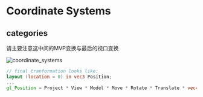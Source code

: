 # Coordinate Systems


## categories

请主要注意这中间的MVP变换与最后的视口变换

![coordinate_systems](http://learnopengl.com/img/getting-started/coordinate_systems.png)

```glsl
// final tranformation looks like:
layout (location = 0) in vec3 Position;
...
gl_Position = Project * View * Model * Move * Rotate * Translate * vec4(Position, 1.0f);
```

